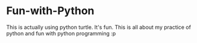 # Fun-with-Python

This is actually using python turtle. It's fun.
This is all about my practice of python and fun with python programming :p
